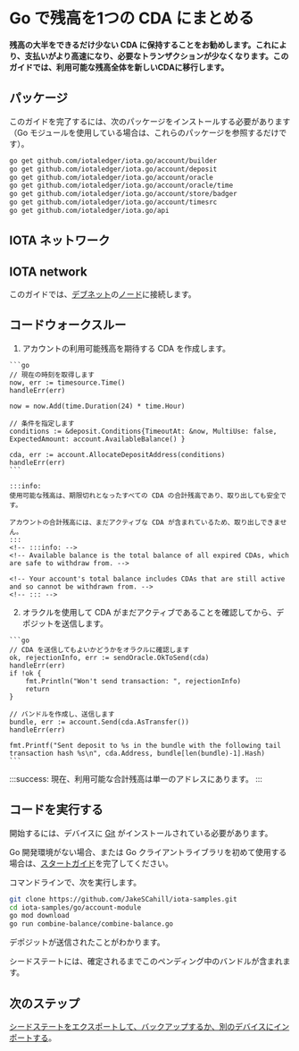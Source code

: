 # Go で残高を1つの CDA にまとめる
<!-- # Combine your balance into one CDA in Go -->

**残高の大半をできるだけ少ない CDA に保持することをお勧めします。これにより、支払いがより高速になり、必要なトランザクションが少なくなります。このガイドでは、利用可能な残高全体を新しいCDAに移行します。**
<!-- **You may want to keep the majority of your balance on as few CDAs as possible. This way, making payments is faster and requires fewer transactions. In this guide, you transfer your entire available balance to a new CDA.** -->

## パッケージ
<!-- ## Packages -->

このガイドを完了するには、次のパッケージをインストールする必要があります（Go モジュールを使用している場合は、これらのパッケージを参照するだけです）。
<!-- To complete this guide, you need to install the following packages (if you're using Go modules, you just need to reference these packages): -->

```bash
go get github.com/iotaledger/iota.go/account/builder
go get github.com/iotaledger/iota.go/account/deposit
go get github.com/iotaledger/iota.go/account/oracle
go get github.com/iotaledger/iota.go/account/oracle/time
go get github.com/iotaledger/iota.go/account/store/badger
go get github.com/iotaledger/iota.go/account/timesrc
go get github.com/iotaledger/iota.go/api
```

## IOTA ネットワーク
## IOTA network

このガイドでは、[デブネット](root://getting-started/0.1/network/iota-networks.md#devnet)の[ノード](root://getting-started/0.1/network/nodes.md)に接続します。
<!-- In this guide, we connect to a node on the [Devnet](root://getting-started/0.1/network/iota-networks.md#devnet). -->

## コードウォークスルー
<!-- ## Code walkthrough -->

1. アカウントの利用可能残高を期待する CDA を作成します。
  <!-- 1. Create a CDA that expects your account's available balance -->

    ```go
    // 現在の時刻を取得します
    now, err := timesource.Time()
    handleErr(err)

    now = now.Add(time.Duration(24) * time.Hour)

    // 条件を指定します
    conditions := &deposit.Conditions{TimeoutAt: &now, MultiUse: false, ExpectedAmount: account.AvailableBalance() }

    cda, err := account.AllocateDepositAddress(conditions)
    handleErr(err)
    ```

    :::info:
    使用可能な残高は、期限切れとなったすべての CDA の合計残高であり、取り出しても安全です。

    アカウントの合計残高には、まだアクティブな CDA が含まれているため、取り出しできません。
    :::
    <!-- :::info: -->
    <!-- Available balance is the total balance of all expired CDAs, which are safe to withdraw from. -->

    <!-- Your account's total balance includes CDAs that are still active and so cannot be withdrawn from. -->
    <!-- ::: -->

2. オラクルを使用して CDA がまだアクティブであることを確認してから、デポジットを送信します。
  <!-- 2. Use the oracle to make sure that the CDA is still active, then send a deposit to it -->

    ```go
    // CDA を送信してもよいかどうかをオラクルに確認します
    ok, rejectionInfo, err := sendOracle.OkToSend(cda)
    handleErr(err)
    if !ok {
        fmt.Println("Won't send transaction: ", rejectionInfo)
        return
    }

    // バンドルを作成し、送信します
    bundle, err := account.Send(cda.AsTransfer())
    handleErr(err)

    fmt.Printf("Sent deposit to %s in the bundle with the following tail transaction hash %s\n", cda.Address, bundle[len(bundle)-1].Hash)
    ```

:::success:
現在、利用可能な合計残高は単一のアドレスにあります。
:::
<!-- :::success: -->
<!-- Now your total available balance is in a single address. -->
<!-- ::: -->

## コードを実行する
<!-- ## Run the code -->

開始するには、デバイスに [Git](https://git-scm.com/book/en/v2/Getting-Started-Installing-Git) がインストールされている必要があります。
<!-- To get started you need [Git](https://git-scm.com/book/en/v2/Getting-Started-Installing-Git) installed on your device. -->

Go 開発環境がない場合、または Go クライアントライブラリを初めて使用する場合は、[スタートガイド](../../getting-started/go-quickstart.md)を完了してください。
<!-- If you don't have a Go development environment, or if this is your first time using the Go client library, complete our [getting started guide](../../getting-started/go-quickstart.md). -->

コマンドラインで、次を実行します。
<!-- In the command-line, do the following: -->

```bash
git clone https://github.com/JakeSCahill/iota-samples.git
cd iota-samples/go/account-module
go mod download
go run combine-balance/combine-balance.go
```
デポジットが送信されたことがわかります。
<!-- You should see that the deposit was sent. -->

シードステートには、確定されるまでこのペンディング中のバンドルが含まれます。
<!-- Your seed state will contain this pending bundle until it is confirmed. -->

## 次のステップ
<!-- ## Next steps -->

[シードステートをエクスポートして、バックアップするか、別のデバイスにインポートする](../go/export-seed-state.md)。
<!-- [Try exporting your seed state so you back it up or import it onto another device](../go/export-seed-state.md). -->
